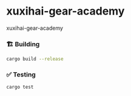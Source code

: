 # xuxihai-gear-academy
xuxihai-gear-academy


### 🏗️ Building

```sh
cargo build --release
```

### ✅ Testing

```sh
cargo test

